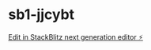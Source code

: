 # sb1-jjcybt

[Edit in StackBlitz next generation editor ⚡️](https://stackblitz.com/~/github.com/Fcummings/sb1-jjcybt)